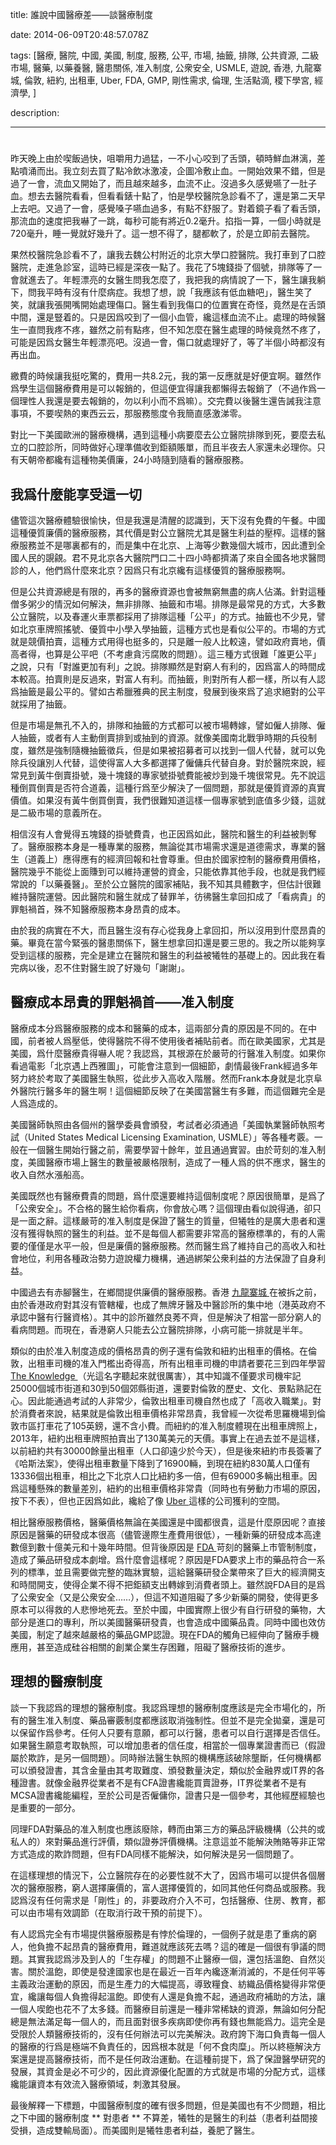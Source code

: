 title: 誰說中國醫療差——談醫療制度

date: 2014-06-09T20:48:57.078Z

tags: [醫療, 醫院, 中國, 美國, 制度, 服務, 公平, 市場, 抽籤, 排隊, 公共資源, 二級市場, 醫藥, 以藥養醫, 醫患關係, 准入制度, 公衆安全, USMLE, 遊說, 香港, 九龍寨城, 倫敦, 紐約, 出租車, Uber, FDA, GMP, 剛性需求, 倫理, 生活點滴, 稷下學宮, 經濟學, ]

description: 

---
# 

昨天晚上由於喫飯過快，咀嚼用力過猛，一不小心咬到了舌頭，頓時鮮血淋漓，差點噴涌而出。我立刻去買了點冷飲冰激凌，企圖冷敷止血。一開始效果不錯，但是過了一會，流血又開始了，而且越來越多，血流不止。沒過多久感覺嚥了一肚子血。想去去醫院看看，但看看錶十點了，怕是學校醫院急診看不了，還是第二天早上去吧。又過了一會，感覺嗓子嚥血過多，有點不舒服了。對着鏡子看了看舌頭，那流血的速度把我嚇了一跳，每秒可能有將近0.2毫升。掐指一算，一個小時就是720毫升，睡一覺就好幾升了。這一想不得了，腿都軟了，於是立即前去醫院。 

果然校醫院急診看不了，讓我去魏公村附近的北京大學口腔醫院。我打車到了口腔醫院，走進急診室，這時已經是深夜一點了。我花了5塊錢掛了個號，排隊等了一會就進去了。年輕漂亮的女醫生問我怎麼了，我把我的病情說了一下，醫生讓我躺下，問我平時有沒有什麼病症。我想了想，說「我應該有低血糖吧」，醫生笑了笑，就讓我張開嘴開始處理傷口。醫生看到我傷口的位置實在奇怪，竟然是在舌頭中間，還是豎着的。只是因爲咬到了一個小血管，纔這樣血流不止。處理的時候醫生一直問我疼不疼，雖然之前有點疼，但不知怎麼在醫生處理的時候竟然不疼了，可能是因爲女醫生年輕漂亮吧。沒過一會，傷口就處理好了，等了半個小時都沒有再出血。 

繳費的時候讓我挺吃驚的，費用一共8.2元，我的第一反應就是好便宜啊。雖然作爲學生這個醫療費用是可以報銷的，但這便宜得讓我都懶得去報銷了（不過作爲一個理性人我還是要去報銷的，勿以利小而不爲嘛）。交完費以後醫生還告誡我注意事項，不要喫熱的東西云云，那服務態度令我簡直感激涕零。 

對比一下美國歐洲的醫療機構，遇到這種小病要麼去公立醫院排隊到死，要麼去私立的口腔診所，同時做好心理準備收到鉅額賬單，而且半夜去人家還未必理你。只有天朝帝都纔有這種物美價廉，24小時隨到隨看的醫療服務。 

##  我爲什麼能享受這一切 

儘管這次醫療體驗很愉快，但是我還是清醒的認識到，天下沒有免費的午餐。中國這種優質廉價的醫療服務，其代價是對公立醫院尤其是醫生利益的壓榨。這樣的醫療服務並不是哪裏都有的，而是集中在北京、上海等少數幾個大城市，因此遭到全國人民的覬覦。君不見北京各大醫院門口二十四小時都擠滿了來自全國各地求醫問診的人，他們爲什麼來北京？因爲只有北京纔有這樣優質的醫療服務啊。 

但是公共資源總是有限的，再多的醫療資源也會被無窮無盡的病人佔滿。針對這種僧多粥少的情況如何解決，無非排隊、抽籤和市場。排隊是最常見的方式，大多數公立醫院，以及春運火車票都採用了排隊這種「公平」的方式。抽籤也不少見，譬如北京車牌照搖號、優質中小學入學抽籤，這種方式也是看似公平的。市場的方式就是競價拍賣，這種方式用得也挺多的，只是離一般人比較遠，譬如政府賣地，價高者得，也算是公平吧（不考慮貪污腐敗的問題）。這三種方式很難「誰更公平」之說，只有「對誰更加有利」之說。排隊顯然是對窮人有利的，因爲富人的時間成本較高。拍賣則是反過來，對富人有利。而抽籤，則對所有人都一樣，所以有人認爲抽籤是最公平的。譬如古希臘雅典的民主制度，發展到後來爲了追求絕對的公平就採用了抽籤。 

但是市場是無孔不入的，排隊和抽籤的方式都可以被市場轉嫁，譬如僱人排隊、僱人抽籤，或者有人主動倒賣排到或抽到的資源。就像美國南北戰爭時期的兵役制度，雖然是強制隨機抽籤徵兵，但是如果被招募者可以找到一個人代替，就可以免除兵役讓別人代替，這使得富人大多都選擇了僱傭兵代替自身。對於醫院來說，經常見到黃牛倒賣掛號，幾十塊錢的專家號掛號費能被炒到幾千塊很常見。先不說這種倒買倒賣是否符合道義，這種行爲至少解決了一個問題，那就是優質資源的真實價值。如果沒有黃牛倒買倒賣，我們很難知道這樣一個專家號到底值多少錢，這就是二級市場的意義所在。 

相信沒有人會覺得五塊錢的掛號費貴，也正因爲如此，醫院和醫生的利益被剝奪了。醫療服務本身是一種專業的服務，無論從其市場需求還是道德需求，專業的醫生（道義上）應得應有的經濟回報和社會尊重。但由於國家控制的醫療費用價格，醫院幾乎不能從上面賺到可以維持運營的資金，只能依靠其他手段，也就是我們經常說的「以藥養醫」。至於公立醫院的國家補貼，我不知其具體數字，但估計很難維持醫院運營。因此醫院和醫生就成了替罪羊，彷彿醫生拿回扣成了「看病貴」的罪魁禍首，殊不知醫療服務本身昂貴的成本。 

由於我的病實在不大，而且醫生沒有存心從我身上拿回扣，所以沒用到什麼昂貴的藥。畢竟在當今緊張的醫患關係下，醫生想拿回扣還是要三思的。我之所以能夠享受到這樣的服務，完全是建立在醫院和醫生的利益被犧牲的基礎上的。因此我在看完病以後，忍不住對醫生說了好幾句「謝謝」。 

##  醫療成本昂貴的罪魁禍首——准入制度 

醫療成本分爲醫療服務的成本和醫藥的成本，這兩部分貴的原因是不同的。在中國，前者被人爲壓低，使得醫院不得不使用後者補貼前者。而在歐美國家，尤其是美國，爲什麼醫療貴得嚇人呢？我認爲，其根源在於嚴苛的行醫准入制度。如果你看過電影「北京遇上西雅圖」，可能會注意到一個細節，劇情最後Frank經過多年努力終於考取了美國醫生執照，從此步入高收入階層。然而Frank本身就是北京阜外醫院行醫多年的醫生啊！這個細節反映了在美國當醫生有多難，而這個難完全是人爲造成的。 

美國醫師執照由各個州的醫學委員會頒發，考試者必須通過「美國執業醫師執照考試（United States Medical Licensing Examination, USMLE）」等各種考覈。一般在一個醫生開始行醫之前，需要學習十餘年，並且通過實習。由於苛刻的准入制度，美國醫療市場上醫生的數量被嚴格限制，造成了一種人爲的供不應求，醫生的收入自然水漲船高。 

美國既然也有醫療費貴的問題，爲什麼還要維持這個制度呢？原因很簡單，是爲了「公衆安全」。不合格的醫生給你看病，你會放心嗎？這個理由看似說得通，卻只是一面之辭。這樣嚴苛的准入制度是保證了醫生的質量，但犧牲的是廣大患者和還沒有獲得執照的醫生的利益。並不是每個人都需要非常高的醫療標準的，有的人需要的僅僅是水平一般，但是廉價的醫療服務。然而醫生爲了維持自己的高收入和社會地位，利用各種政治勢力遊說權力機構，通過綁架公衆利益的方法保證了自身利益。 

中國過去有赤腳醫生，在鄉間提供廉價的醫療服務。香港 [ 九龍寨城 ](https://zh.wikipedia.org/wiki/%E4%B9%9D%E9%BE%8D%E5%AF%A8%E5%9F%8E) 在被拆之前，由於香港政府對其沒有管轄權，也成了無牌牙醫及中醫診所的集中地（港英政府不承認中醫有行醫資格）。其中的診所雖然良莠不齊，但是解決了相當一部分窮人的看病問題。而現在，香港窮人只能去公立醫院排隊，小病可能一排就是半年。 

類似的由於准入制度造成的價格昂貴的例子還有倫敦和紐約出租車的價格。在倫敦，出租車司機的准入門檻出奇得高，所有出租車司機的申請者要花三到四年學習 [ The Knowledge ](http://the-knowledge.org.uk/main/) （光這名字聽起來就很厲害），其中知識不僅要求司機牢記25000個城市街道和30到50個郊縣街道，還要對倫敦的歷史、文化、景點熟記在心。因此能通過考試的人非常少，倫敦出租車司機自然也成了「高收入職業」。對於消費者來說，結果就是倫敦出租車價格非常昂貴，我曾經一次從希思羅機場到倫敦市區打車花了105英鎊，還不含小費。而紐約的准入制度體現在出租車牌照上，2013年，紐約出租車牌照拍賣出了130萬美元的天價。事實上在過去並不是這樣，以前紐約共有30000餘量出租車（人口卻遠少於今天），但是後來紐約市長簽署了《哈斯法案》，使得出租車數量下降到了16900輛，到現在紐約830萬人口僅有13336個出租車，相比之下北京人口比紐約多一倍，但有69000多輛出租車。因爲這種懸殊的數量差別，紐約的出租車價格非常貴（同時也有勞動力市場的原因，按下不表），但也正因爲如此，纔給了像 [ Uber ](https://www.uber.com/) 這樣的公司獲利的空間。 

相比醫療服務價格，醫藥價格無論在美國還是中國都很貴，這是什麼原因呢？直接原因是醫藥的研發成本很高（儘管邊際生產費用很低），一種新藥的研發成本高達數億到數十億美元和十幾年時間。但背後原因是 [ FDA ](http://www.fda.gov/) 苛刻的醫藥上市管制制度，造成了藥品研發成本劇增。爲什麼會這樣呢？原因是FDA要求上市的藥品符合一系列的標準，並且需要做完整的臨牀實驗，這給醫藥研發企業帶來了巨大的經濟開支和時間開支，使得企業不得不把鉅額支出轉嫁到消費者頭上。雖然說FDA目的是爲了公衆安全（又是公衆安全……），但這不知道阻礙了多少新藥的開發，使得更多原本可以得救的人悲慘地死去。至於中國，中國實際上很少有自行研發的藥物，大部分是進口的專利，所以美國醫藥研發貴，也會造成中國藥品貴。同時中國也效仿美國，制定了越來越嚴格的藥品GMP認證。現在FDA的觸角已經伸向了醫療手機應用，甚至造成硅谷相關的創業企業生存困難，阻礙了醫療技術的進步。 

##  理想的醫療制度 

談一下我認爲的理想的醫療制度。我認爲理想的醫療制度應該是完全市場化的，所有的醫生准入制度、藥品審覈制度都應該取消強制性。但並不是完全拋棄，還是可以保留作爲參考。任何人只要有意願，都可以行醫，患者可以自行選擇是否信任。如果醫生願意考取執照，可以增加患者的信任度，相當於一個專業證書而已（假證屬於欺詐，是另一個問題）。同時辦法醫生執照的機構應該破除壟斷，任何機構都可以頒發證書，其含金量由其考取難度、頒發數量決定，類似於金融界或IT界的各種證書。就像金融界從業者不是有CFA證書纔能買賣證券，IT界從業者不是有MCSA證書纔能編程，至於公司是否僱傭你，證書只是一個參考，其他經歷經驗也是重要的一部分。 

同理FDA對藥品的准入制度也應該廢除，轉而由第三方的藥品評級機構（公共的或私人的）來對藥品進行評價，類似證券評價機構。注意這並不能解決賄賂等非正常方式造成的欺詐問題，但有FDA同樣不能解決，如何解決是另一個問題了。 

在這樣理想的情況下，公立醫院存在的必要性就不大了，因爲市場可以提供各個層次的醫療服務，窮人選擇廉價的，富人選擇優質的，如同其他任何商品或服務。我認爲沒有任何需求是「剛性」的，非要政府介入不可，包括醫療、住房、教育，都可以由市場有效調節（在取消行政干預的前提下）。 

有人認爲完全有市場提供醫療服務是有悖於倫理的，一個例子就是患了重病的窮人，他負擔不起昂貴的醫療費用，難道就應該死去嗎？這的確是一個很有爭議的問題。其實我認爲涉及到人的「生存權」的問題不止醫療一個，還包括溫飽、自然災害。關於溫飽，即使是發達國家也是在最近一百年內纔逐漸消滅的，不是任何平等主義政治運動的原因，而是生產力的大幅提高，導致糧食、紡織品價格變得非常便宜，纔讓每個人負擔得起溫飽。即使有人還是負擔不起，通過政府補助的方法，讓一個人喫飽也花不了太多錢。而醫療目前還是一種非常稀缺的資源，無論如何分配總是無法滿足每一個人的，而且面對很多疾病即使你再有錢也無能爲力。這完全是受限於人類醫療技術的，沒有任何辦法可以完美解決。政府誇下海口負責每一個人的醫療的行爲是極端不負責任的，因爲根本就是「何不食肉糜」。所以終極解決方案還是提高醫療技術，而不是任何政治運動。在這種前提下，爲了保證醫學研究的發展，其資金是必不可少的，因此資源優化配置的方式就是市場的分配方式，這樣纔能讓資本有效流入醫療領域，刺激其發展。 

最後解釋一下標題，中國醫療制度的確有很多問題，但是美國也有不少問題，相比之下中國的醫療制度 ** 對患者 ** 不算差，犧牲的是醫生的利益（患者利益間接受損，造成雙輸局面）。而美國則是犧牲患者利益，養肥了醫生。 
